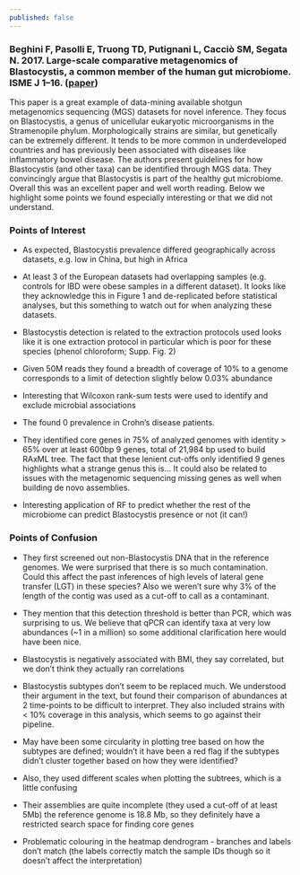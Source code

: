 ```yaml
---
published: false
---
```

### Beghini F, Pasolli E, Truong TD, Putignani L, Cacciò SM, Segata N. 2017. Large-scale comparative metagenomics of Blastocystis, a common member of the human gut microbiome. ISME J 1–16. ([paper](https://www.nature.com/ismej/journal/vaop/ncurrent/full/ismej2017139a.html))

This paper is a great example of data-mining available shotgun metagenomics sequencing (MGS) datasets for novel inference. They focus on Blastocystis, a genus of unicellular eukaryotic microorganisms in the Stramenopile phylum. Morphologically strains are similar, but genetically can be extremely different. It tends to be more common in underdeveloped countries and has previously been associated with diseases like inflammatory bowel disease. The authors present guidelines for how Blastocystis (and other taxa) can be identified through MGS data. They convincingly argue that Blastocystis is part of the healthy gut microbiome. Overall this was an excellent paper and well worth reading. Below we highlight some points we found especially interesting or that we did not understand.

### Points of Interest
- As expected, Blastocystis prevalence differed geographically across datasets, e.g. low in China, but high in Africa

- At least 3 of the European datasets had overlapping samples (e.g. controls for IBD were obese samples in a different dataset). It looks like they acknowledge this in Figure 1 and de-replicated before statistical analyses, but this something to watch out for when analyzing these datasets.

- Blastocystis detection is related to the extraction protocols used  looks like it is one extraction protocol in particular which is poor for these species (phenol chloroform; Supp. Fig. 2)

- Given 50M reads they found a breadth of coverage of 10% to a genome corresponds to a limit of detection slightly below 0.03% abundance

- Interesting that Wilcoxon rank-sum tests were used to identify and exclude microbial associations

- The found 0 prevalence in Crohn’s disease patients.

- They identified core genes in 75% of analyzed genomes with identity > 65% over at least 600bp  9 genes, total of 21,984 bp used to build RAxML tree. The fact that these lenient cut-offs only identified 9 genes highlights what a strange genus this is… It could also be related to issues with the metagenomic sequencing missing genes as well when building de novo assemblies.

- Interesting application of RF to predict whether the rest of the microbiome can predict Blastocystis presence or not (it can!)

### Points of Confusion
- They first screened out non-Blastocystis DNA that in the reference genomes. We were surprised that there is so much contamination. Could this affect the past inferences of high levels of lateral gene transfer (LGT) in these species? Also we weren’t sure why 3% of the length of the contig was used as a cut-off to call as a contaminant.

- They mention that this detection threshold is better than PCR, which was surprising to us. We believe that qPCR can identify taxa at very low abundances (~1 in a million) so some additional clarification here would have been nice.

- Blastocystis is negatively associated with BMI, they say correlated, but we don’t think they actually ran correlations

- Blastocystis subtypes don’t seem to be replaced much. We understood their argument in the text, but found their comparison of abundances at 2 time-points to be difficult to interpret. They also included strains with < 10% coverage in this analysis, which seems to go against their pipeline.

- May have been some circularity in plotting tree based on how the subtypes are defined; wouldn’t it have been a red flag if the subtypes didn’t cluster together based on how they were identified?

- Also, they used different scales when plotting the subtrees, which is a little confusing

- Their assemblies are quite incomplete (they used a cut-off of at least 5Mb) the reference genome is 18.8 Mb, so they definitely have a restricted search space for finding core genes

- Problematic colouring in the heatmap dendrogram - branches and labels don’t match (the labels correctly match the sample IDs though so it doesn’t affect the interpretation)


